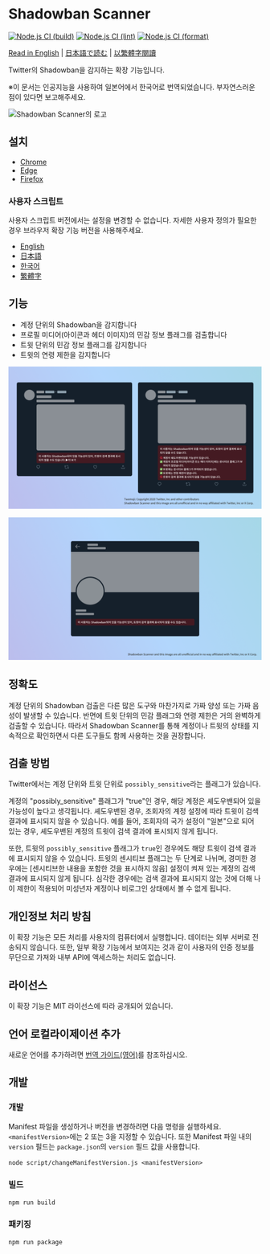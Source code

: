# Shadowban Scanner

[![Node.js CI (build)](https://github.com/Robot-Inventor/shadowban-scanner/actions/workflows/build.yml/badge.svg)](https://github.com/Robot-Inventor/shadowban-scanner/actions/workflows/build.yml) [![Node.js CI (lint)](https://github.com/Robot-Inventor/shadowban-scanner/actions/workflows/lint.yml/badge.svg)](https://github.com/Robot-Inventor/shadowban-scanner/actions/workflows/lint.yml) [![Node.js CI (format)](https://github.com/Robot-Inventor/shadowban-scanner/actions/workflows/format.yml/badge.svg)](https://github.com/Robot-Inventor/shadowban-scanner/actions/workflows/format.yml)

[Read in English](README.md) | [日本語で読む](README_ja.md) | [以繁體字閱讀](README_zh_tw.md)

Twitter의 Shadowban을 감지하는 확장 기능입니다.

※이 문서는 인공지능을 사용하여 일본어에서 한국어로 번역되었습니다. 부자연스러운 점이 있다면 보고해주세요.

![Shadowban Scanner의 로고](doc/image/logo.png)

## 설치

- [Chrome](https://chrome.google.com/webstore/detail/enlganfikppbjhabhkkilafmkhifadjd/)
- [Edge](https://microsoftedge.microsoft.com/addons/detail/shadowban-scanner/kfeecmboomhggeeceipnbbdjmhjoccbl)
- [Firefox](https://addons.mozilla.org/firefox/addon/shadowban-scanner/)

### 사용자 스크립트

사용자 스크립트 버전에서는 설정을 변경할 수 없습니다. 자세한 사용자 정의가 필요한 경우 브라우저 확장 기능 버전을 사용해주세요.

- [English](https://raw.githubusercontent.com/Robot-Inventor/shadowban-scanner/main/userScript/en.user.js)
- [日本語](https://raw.githubusercontent.com/Robot-Inventor/shadowban-scanner/main/userScript/ja.user.js)
- [한국어](https://raw.githubusercontent.com/Robot-Inventor/shadowban-scanner/main/userScript/ko.user.js)
- [繁體字](https://raw.githubusercontent.com/Robot-Inventor/shadowban-scanner/main/userScript/zh_TW.user.js)

## 기능

- 계정 단위의 Shadowban을 감지합니다
- 프로필 미디어(아이콘과 헤더 이미지)의 민감 정보 플래그를 검출합니다
- 트윗 단위의 민감 정보 플래그를 감지합니다
- 트윗의 연령 제한을 감지합니다

![계정 단위의 쉐도우밴 감지 스크린샷](doc/image/screenshot2_ko.png)

![트윗 단위의 쉐도우밴 감지 스크린샷](doc/image/screenshot1_ko.png)

## 정확도

계정 단위의 Shadowban 검출은 다른 많은 도구와 마찬가지로 가짜 양성 또는 가짜 음성이 발생할 수 있습니다. 반면에 트윗 단위의 민감 플래그와 연령 제한은 거의 완벽하게 검출할 수 있습니다. 따라서 Shadowban Scanner를 통해 계정이나 트윗의 상태를 지속적으로 확인하면서 다른 도구들도 함께 사용하는 것을 권장합니다.

## 검출 방법

Twitter에서는 계정 단위와 트윗 단위로 ``possibly_sensitive``라는 플래그가 있습니다.

계정의 "possibly_sensitive" 플래그가 "true"인 경우, 해당 계정은 셰도우밴되어 있을 가능성이 높다고 생각됩니다. 셰도우밴된 경우, 조회자의 계정 설정에 따라 트윗이 검색 결과에 표시되지 않을 수 있습니다. 예를 들어, 조회자의 국가 설정이 "일본"으로 되어 있는 경우, 셰도우밴된 계정의 트윗이 검색 결과에 표시되지 않게 됩니다.

또한, 트윗의 ``possibly_sensitive`` 플래그가 ``true``인 경우에도 해당 트윗이 검색 결과에 표시되지 않을 수 있습니다. 트윗의 센시티브 플래그는 두 단계로 나뉘며, 경미한 경우에는 [센시티브한 내용을 포함한 것을 표시하지 않음] 설정이 켜져 있는 계정의 검색 결과에 표시되지 않게 됩니다. 심각한 경우에는 검색 결과에 표시되지 않는 것에 더해 나이 제한이 적용되어 미성년자 계정이나 비로그인 상태에서 볼 수 없게 됩니다.

## 개인정보 처리 방침

이 확장 기능은 모든 처리를 사용자의 컴퓨터에서 실행합니다. 데이터는 외부 서버로 전송되지 않습니다. 또한, 일부 확장 기능에서 보여지는 것과 같이 사용자의 인증 정보를 무단으로 가져와 내부 API에 액세스하는 처리도 없습니다.

## 라이선스

이 확장 기능은 MIT 라이선스에 따라 공개되어 있습니다.

## 언어 로컬라이제이션 추가

새로운 언어를 추가하려면 [번역 가이드(영어)](doc/localization.md)를 참조하십시오.

## 개발

### 개발

Manifest 파일을 생성하거나 버전을 변경하려면 다음 명령을 실행하세요. ``<manifestVersion>``에는 2 또는 3을 지정할 수 있습니다. 또한 Manifest 파일 내의 ``version`` 필드는 ``package.json``의 ``version`` 필드 값을 사용합니다.

```console
node script/changeManifestVersion.js <manifestVersion>
```

### 빌드

```console
npm run build
```

### 패키징

```console
npm run package
```
